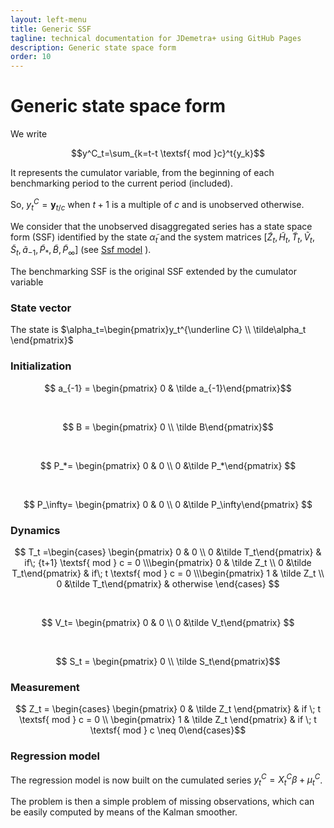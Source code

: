 ```yaml
---
layout: left-menu
title: Generic SSF
tagline: technical documentation for JDemetra+ using GitHub Pages
description: Generic state space form
order: 10
---
```


# Generic state space form


We write

$$y^C_t=\sum_{k=t-t \textsf{ mod }c}^t{y_k}$$

It represents the cumulator variable, from the beginning of each benchmarking period to the current period (included).

So, $y^C_t=\mathbf{y}_{t/c}$  when $t+1$ is a multiple of $c$ and is unobserved otherwise.


We consider that the unobserved disaggregated series has a state space form (SSF) identified by the state $\tilde\alpha_t$ and the system matrices $\left[ \tilde Z_t,\tilde H_t,\tilde T_t,\tilde V_t, \tilde S_t, \tilde a_{-1}, \tilde P_*,\tilde B,\tilde P_\infty \right]$ (see [Ssf model](../model.md) ).

The benchmarking SSF is the original SSF extended by the cumulator variable


### State vector

The state is $\alpha_t=\begin{pmatrix}y_t^{\underline C} \\ \tilde\alpha_t \end{pmatrix}$ 

### Initialization

$$ a_{-1} = \begin{pmatrix} 0 & \tilde a_{-1}\end{pmatrix}$$

<br>

$$ B = \begin{pmatrix} 0 \\ \tilde B\end{pmatrix}$$

<br>

$$ P_*= \begin{pmatrix} 0 & 0 \\ 0 &\tilde P_*\end{pmatrix} $$

<br>

$$ P_\infty= \begin{pmatrix} 0 & 0 \\ 0 &\tilde P_\infty\end{pmatrix} $$

### Dynamics

$$ T_t =\begin{cases}  \begin{pmatrix} 0 & 0 \\ 0 &\tilde T_t\end{pmatrix} & if\; {t+1} \textsf{ mod } c = 0 \\\begin{pmatrix} 0 & \tilde Z_t \\ 0 &\tilde T_t\end{pmatrix} & if\; t \textsf{ mod } c = 0 \\\begin{pmatrix} 1 & \tilde Z_t \\ 0 &\tilde T_t\end{pmatrix} &  otherwise \end{cases} $$

<br>

$$ V_t= \begin{pmatrix} 0 & 0 \\ 0 &\tilde V_t\end{pmatrix} $$

<br>

$$ S_t = \begin{pmatrix} 0 \\ \tilde S_t\end{pmatrix}$$


### Measurement

$$ Z_t = \begin{cases} \begin{pmatrix} 0 & \tilde Z_t \end{pmatrix} & if \; t \textsf{ mod } c = 0 \\ \begin{pmatrix} 1 & \tilde Z_t \end{pmatrix} & if \; t \textsf{ mod } c \neq 0\end{cases}$$


### Regression model

The regression model is now built on the cumulated series $y_t^C = X_t^C \beta+\mu_t^C$.

The problem is then a simple problem of missing observations, which can be easily computed by means of the Kalman smoother. 
